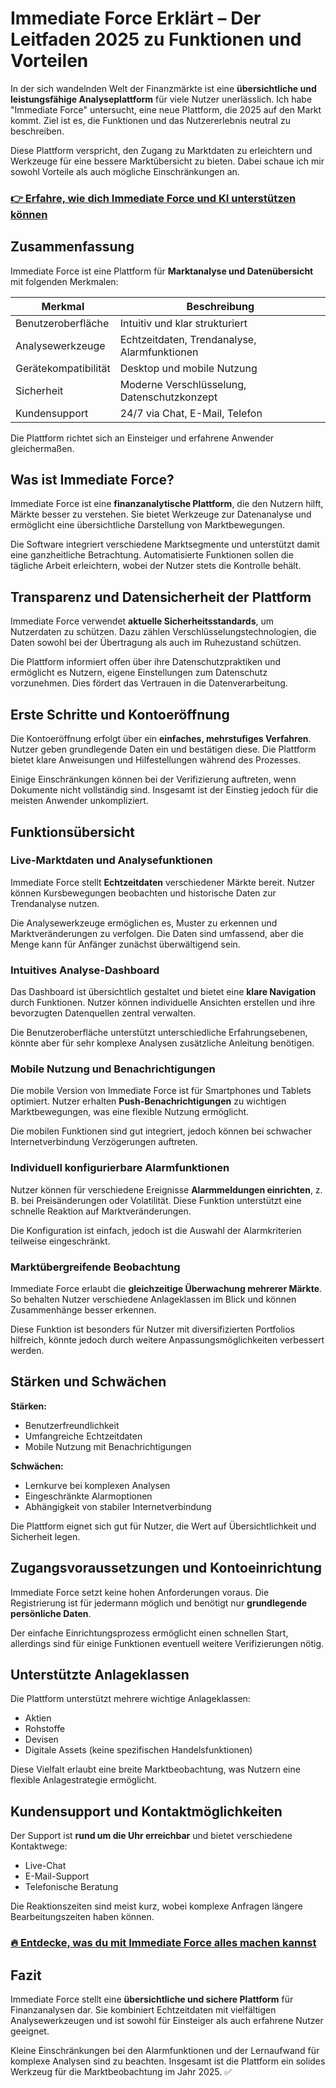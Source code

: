 # Immediate Force Erklärt – Der Leitfaden 2025 zu Funktionen und Vorteilen
   
In der sich wandelnden Welt der Finanzmärkte ist eine **übersichtliche und leistungsfähige Analyseplattform** für viele Nutzer unerlässlich. Ich habe "Immediate Force" untersucht, eine neue Plattform, die 2025 auf den Markt kommt. Ziel ist es, die Funktionen und das Nutzererlebnis neutral zu beschreiben.

Diese Plattform verspricht, den Zugang zu Marktdaten zu erleichtern und Werkzeuge für eine bessere Marktübersicht zu bieten. Dabei schaue ich mir sowohl Vorteile als auch mögliche Einschränkungen an.

### [👉 Erfahre, wie dich Immediate Force und KI unterstützen können](https://tinyurl.com/2bh5anhs)
## Zusammenfassung  
Immediate Force ist eine Plattform für **Marktanalyse und Datenübersicht** mit folgenden Merkmalen:

| Merkmal                 | Beschreibung                                      |
|-------------------------|--------------------------------------------------|
| Benutzeroberfläche      | Intuitiv und klar strukturiert                    |
| Analysewerkzeuge       | Echtzeitdaten, Trendanalyse, Alarmfunktionen     |
| Gerätekompatibilität   | Desktop und mobile Nutzung                         |
| Sicherheit            | Moderne Verschlüsselung, Datenschutzkonzept      |
| Kundensupport         | 24/7 via Chat, E-Mail, Telefon                     |

Die Plattform richtet sich an Einsteiger und erfahrene Anwender gleichermaßen.

## Was ist Immediate Force?  
Immediate Force ist eine **finanzanalytische Plattform**, die den Nutzern hilft, Märkte besser zu verstehen. Sie bietet Werkzeuge zur Datenanalyse und ermöglicht eine übersichtliche Darstellung von Marktbewegungen.

Die Software integriert verschiedene Marktsegmente und unterstützt damit eine ganzheitliche Betrachtung. Automatisierte Funktionen sollen die tägliche Arbeit erleichtern, wobei der Nutzer stets die Kontrolle behält.

## Transparenz und Datensicherheit der Plattform  
Immediate Force verwendet **aktuelle Sicherheitsstandards**, um Nutzerdaten zu schützen. Dazu zählen Verschlüsselungstechnologien, die Daten sowohl bei der Übertragung als auch im Ruhezustand schützen.

Die Plattform informiert offen über ihre Datenschutzpraktiken und ermöglicht es Nutzern, eigene Einstellungen zum Datenschutz vorzunehmen. Dies fördert das Vertrauen in die Datenverarbeitung.

## Erste Schritte und Kontoeröffnung  
Die Kontoeröffnung erfolgt über ein **einfaches, mehrstufiges Verfahren**. Nutzer geben grundlegende Daten ein und bestätigen diese. Die Plattform bietet klare Anweisungen und Hilfestellungen während des Prozesses.

Einige Einschränkungen können bei der Verifizierung auftreten, wenn Dokumente nicht vollständig sind. Insgesamt ist der Einstieg jedoch für die meisten Anwender unkompliziert.

## Funktionsübersicht  

### Live-Marktdaten und Analysefunktionen  
Immediate Force stellt **Echtzeitdaten** verschiedener Märkte bereit. Nutzer können Kursbewegungen beobachten und historische Daten zur Trendanalyse nutzen.  

Die Analysewerkzeuge ermöglichen es, Muster zu erkennen und Marktveränderungen zu verfolgen. Die Daten sind umfassend, aber die Menge kann für Anfänger zunächst überwältigend sein.

### Intuitives Analyse-Dashboard  
Das Dashboard ist übersichtlich gestaltet und bietet eine **klare Navigation** durch Funktionen. Nutzer können individuelle Ansichten erstellen und ihre bevorzugten Datenquellen zentral verwalten.

Die Benutzeroberfläche unterstützt unterschiedliche Erfahrungsebenen, könnte aber für sehr komplexe Analysen zusätzliche Anleitung benötigen.

### Mobile Nutzung und Benachrichtigungen  
Die mobile Version von Immediate Force ist für Smartphones und Tablets optimiert. Nutzer erhalten **Push-Benachrichtigungen** zu wichtigen Marktbewegungen, was eine flexible Nutzung ermöglicht.

Die mobilen Funktionen sind gut integriert, jedoch können bei schwacher Internetverbindung Verzögerungen auftreten.

### Individuell konfigurierbare Alarmfunktionen  
Nutzer können für verschiedene Ereignisse **Alarmmeldungen einrichten**, z. B. bei Preisänderungen oder Volatilität. Diese Funktion unterstützt eine schnelle Reaktion auf Marktveränderungen.

Die Konfiguration ist einfach, jedoch ist die Auswahl der Alarmkriterien teilweise eingeschränkt.

### Marktübergreifende Beobachtung  
Immediate Force erlaubt die **gleichzeitige Überwachung mehrerer Märkte**. So behalten Nutzer verschiedene Anlageklassen im Blick und können Zusammenhänge besser erkennen.

Diese Funktion ist besonders für Nutzer mit diversifizierten Portfolios hilfreich, könnte jedoch durch weitere Anpassungsmöglichkeiten verbessert werden.

## Stärken und Schwächen  
**Stärken:**  
- Benutzerfreundlichkeit  
- Umfangreiche Echtzeitdaten  
- Mobile Nutzung mit Benachrichtigungen  

**Schwächen:**  
- Lernkurve bei komplexen Analysen  
- Eingeschränkte Alarmoptionen  
- Abhängigkeit von stabiler Internetverbindung  

Die Plattform eignet sich gut für Nutzer, die Wert auf Übersichtlichkeit und Sicherheit legen.

## Zugangsvoraussetzungen und Kontoeinrichtung  
Immediate Force setzt keine hohen Anforderungen voraus. Die Registrierung ist für jedermann möglich und benötigt nur **grundlegende persönliche Daten**.

Der einfache Einrichtungsprozess ermöglicht einen schnellen Start, allerdings sind für einige Funktionen eventuell weitere Verifizierungen nötig.

## Unterstützte Anlageklassen  
Die Plattform unterstützt mehrere wichtige Anlageklassen:  

- Aktien  
- Rohstoffe  
- Devisen  
- Digitale Assets (keine spezifischen Handelsfunktionen)  

Diese Vielfalt erlaubt eine breite Marktbeobachtung, was Nutzern eine flexible Anlagestrategie ermöglicht.

## Kundensupport und Kontaktmöglichkeiten  
Der Support ist **rund um die Uhr erreichbar** und bietet verschiedene Kontaktwege:  

- Live-Chat  
- E-Mail-Support  
- Telefonische Beratung  

Die Reaktionszeiten sind meist kurz, wobei komplexe Anfragen längere Bearbeitungszeiten haben können.

### [🔥 Entdecke, was du mit Immediate Force alles machen kannst](https://tinyurl.com/2bh5anhs)
## Fazit  
Immediate Force stellt eine **übersichtliche und sichere Plattform** für Finanzanalysen dar. Sie kombiniert Echtzeitdaten mit vielfältigen Analysewerkzeugen und ist sowohl für Einsteiger als auch erfahrene Nutzer geeignet.

Kleine Einschränkungen bei den Alarmfunktionen und der Lernaufwand für komplexe Analysen sind zu beachten. Insgesamt ist die Plattform ein solides Werkzeug für die Marktbeobachtung im Jahr 2025. ✅